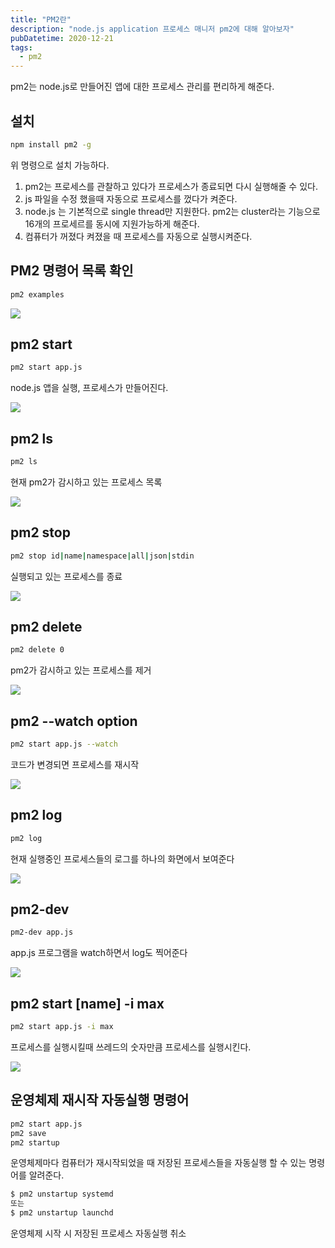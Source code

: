 ```yaml
---
title: "PM2란"
description: "node.js application 프로세스 매니저 pm2에 대해 알아보자"
pubDatetime: 2020-12-21
tags:
  - pm2
---
```


pm2는 node.js로 만들어진 앱에 대한 프로세스 관리를 편리하게 해준다.

## 설치

```bash
npm install pm2 -g
```

위 명령으로 설치 가능하다.

1. pm2는 프로세스를 관찰하고 있다가 프로세스가 종료되면 다시 실행해줄 수 있다.
2. js 파일을 수정 했을때 자동으로 프로세스를 껐다가 켜준다.
3. node.js 는 기본적으로 single thread만 지원한다. pm2는 cluster라는 기능으로 16개의 프로세르를 동시에 지원가능하게 해준다.
4. 컴퓨터가 꺼졌다 켜졌을 때 프로세스를 자동으로 실행시켜준다.

## PM2 명령어 목록 확인

```bash
pm2 examples
```

![](https://images.velog.io/images/hojin9622/post/afdc25c5-6ddb-42fc-a7c6-5e8c01796793/Screen%20Shot%202020-12-25%20at%209.49.08%20PM.png)

## pm2 start

```bash
pm2 start app.js
```

node.js 앱을 실행, 프로세스가 만들어진다.

![](https://images.velog.io/images/hojin9622/post/148681d9-57dc-4c8c-8313-4fbace77588f/Screen%20Shot%202020-12-25%20at%209.49.59%20PM.png)

## pm2 ls

```bash
pm2 ls
```

현재 pm2가 감시하고 있는 프로세스 목록

![](https://images.velog.io/images/hojin9622/post/ad2e3218-cb99-43cb-838a-efab54f5350e/Screen%20Shot%202020-12-25%20at%209.51.38%20PM.png)

## pm2 stop

```bash
pm2 stop id|name|namespace|all|json|stdin
```

실행되고 있는 프로세스를 종료

![](https://images.velog.io/images/hojin9622/post/0a68a081-92e4-44a6-a7ea-07d2cd3038b1/Screen%20Shot%202020-12-25%20at%209.52.17%20PM.png)

## pm2 delete

```bash
pm2 delete 0
```

pm2가 감시하고 있는 프로세스를 제거

![](https://images.velog.io/images/hojin9622/post/79d37aa0-0fca-4510-88cc-188a9c8a9aa6/Screen%20Shot%202020-12-25%20at%209.52.50%20PM.png)

## pm2 --watch option

```bash
pm2 start app.js --watch
```

코드가 변경되면 프로세스를 재시작

![](https://images.velog.io/images/hojin9622/post/7b96668e-4edf-4467-b6f5-f5bd5342e597/Screen%20Shot%202020-12-25%20at%209.53.18%20PM.png)

## pm2 log

```bash
pm2 log
```

현재 실행중인 프로세스들의 로그를 하나의 화면에서 보여준다

![](https://images.velog.io/images/hojin9622/post/b9f451da-4056-4222-a300-0cac6ce4be7c/Screen%20Shot%202020-12-25%20at%209.53.57%20PM.png)

## pm2-dev

```bash
pm2-dev app.js
```

app.js 프로그램을 watch하면서 log도 찍어준다

![](https://images.velog.io/images/hojin9622/post/273ec968-1bab-4062-a931-919e2f51e393/Screen%20Shot%202020-12-25%20at%209.55.50%20PM.png)

## pm2 start [name] -i max

```bash
pm2 start app.js -i max
```

프로세스를 실행시킬때 쓰레드의 숫자만큼 프로세스를 실행시킨다.

![](https://images.velog.io/images/hojin9622/post/336b5a84-9949-4eb2-983e-f2e9708e6d09/Screen%20Shot%202020-12-25%20at%209.56.34%20PM.png)

## 운영체제 재시작 자동실행 명령어

```bash
pm2 start app.js
pm2 save
pm2 startup
```

운영체제마다 컴퓨터가 재시작되었을 때 저장된 프로세스들을 자동실행 할 수 있는 명령어를 알려준다.

```bash
$ pm2 unstartup systemd
또는
$ pm2 unstartup launchd
```

운영체제 시작 시 저장된 프로세스 자동실행 취소

